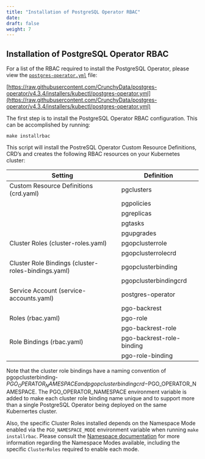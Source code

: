 ```yaml
---
title: "Installation of PostgreSQL Operator RBAC"
date:
draft: false
weight: 7
---
```


## Installation of PostgreSQL Operator RBAC

For a list of the RBAC required to install the PostgreSQL Operator, please view the [`postgres-operator.yml`](https://raw.githubusercontent.com/CrunchyData/postgres-operator/v4.3.4/installers/kubectl/postgres-operator.yml) file:

[https://raw.githubusercontent.com/CrunchyData/postgres-operator/v4.3.4/installers/kubectl/postgres-operator.yml](https://raw.githubusercontent.com/CrunchyData/postgres-operator/v4.3.4/installers/kubectl/postgres-operator.yml)

The first step is to install the PostgreSQL Operator RBAC configuration.  This can be accomplished  by running:

    make installrbac

This script will install the PostreSQL Operator Custom Resource Definitions, CRD’s and creates the following RBAC resources on your Kubernetes cluster:

| Setting |Definition  |
|---|---|
| Custom Resource Definitions (crd.yaml) | pgclusters|
|  | pgpolicies|
|  | pgreplicas|
|  | pgtasks|
|  | pgupgrades|
| Cluster Roles (cluster-roles.yaml) | pgopclusterrole|
|  | pgopclusterrolecrd|
| Cluster Role Bindings (cluster-roles-bindings.yaml) | pgopclusterbinding|
|  | pgopclusterbindingcrd|
| Service Account (service-accounts.yaml) | postgres-operator|
| | pgo-backrest|
| Roles (rbac.yaml) | pgo-role|
| | pgo-backrest-role|
|Role Bindings  (rbac.yaml) | pgo-backrest-role-binding|
| | pgo-role-binding|

Note that the cluster role bindings have a naming convention of pgopclusterbinding-$PGO_OPERATOR_NAMESPACE and pgopclusterbindingcrd-$PGO_OPERATOR_NAMESPACE.  The PGO_OPERATOR_NAMESPACE environment variable is added to make each cluster role binding name unique and to support more than a single PostgreSQL Operator being deployed on the same Kubernertes cluster.

Also, the specific Cluster Roles installed depends on the Namespace Mode enabled via the `PGO_NAMESPACE_MODE` environment variable when running `make installrbac`.  Please consult the [Namespace documentation](/architecture/namespace/) for more information regarding the Namespace Modes available, including the specific `ClusterRoles` required to enable each mode.

